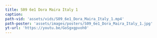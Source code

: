 ```yaml
---
title: S09 6e1 Dora Maira Italy 1
caption:
path-vid: 'assets/vids/S09_6e1_Dora_Maira_Italy_1.mp4'
path-poster: 'assets/images/posters/S09_6e1_Dora_Maira_Italy_1.jpg'
yt-url: 'https://youtu.be/GoSgxgpvoh0'
---
```

